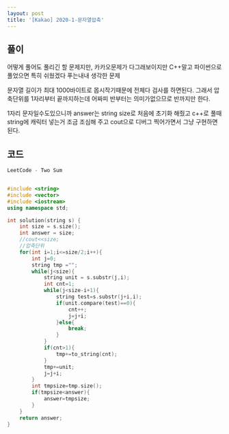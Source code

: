 ```yaml
---
layout: post
title: '[Kakao] 2020-1-문자열압축'
---
```


## 풀이

어떻게 풀어도 풀리긴 할 문제지만,
카카오문제가 다그래보이지만
C++말고 파이썬으로 풀었으면 특히 쉬웠겠다 푸는내내 생각한 문제

문자열 길이가 최대 1000바이트로 몹시작기때문에 전체다 검사를 하면된다.
그래서 압축단위를 1자리부터 끝까지하는데 어짜피 반부터는 의미가없으므로 반까지만 한다.

1자리 문자일수도있으니까 answer는 string size로 처음에 초기화 해줬고
c++로 풀때 string에 캐릭터 넣는거 조금 조심해 주고 cout으로 디버그 찍어가면서 
그냥 구현하면 된다.

## 코드

```cpp
LeetCode - Two Sum


#include <string>
#include <vector>
#include <iostream>
using namespace std;

int solution(string s) {
    int size = s.size();
    int answer = size;
    //cout<<size;
    //압축단위
    for(int i=1;i<=size/2;i++){
        int j=0;
        string tmp ="";
        while(j<size){
            string unit = s.substr(j,i);
            int cnt=1;
            while(j<size-i+1){
                string test=s.substr(j+i,i);
                if(unit.compare(test)==0){
                    cnt++;
                    j=j+i;
                }else{
                    break;
                }
            }
            if(cnt>1){
                tmp+=to_string(cnt);
            }
            tmp+=unit;
            j=j+i;
        }
        int tmpsize=tmp.size();
        if(tmpsize<answer){
            answer=tmpsize;
        }
    }
    return answer;
}
```
